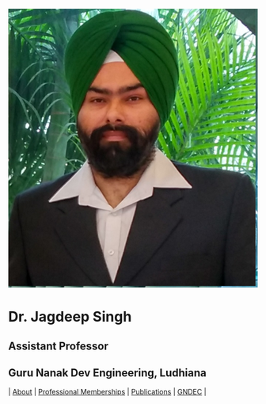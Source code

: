 ![x](Images/jj.jpg)
# Dr. Jagdeep Singh
## Assistant Professor
## Guru Nanak Dev Engineering, Ludhiana

| [About](About.md) | [Professional Memberships](PM.md) | [Publications](Publications.md) | [GNDEC](https://www.gndec.ac.in/) |
